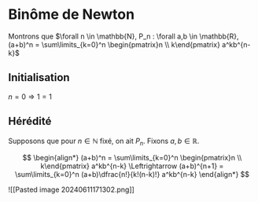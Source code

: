 # Binôme de Newton
Montrons que $\forall n \in \mathbb{N}, P_n : \forall a,b \in \mathbb{R}, (a+b)^n = \sum\limits_{k=0}^n \begin{pmatrix}n \\ k\end{pmatrix} a^kb^{n-k}$ 

## Initialisation
$n=0 \Rightarrow 1 = 1$

## Hérédité
Supposons que pour $n \in \mathbb{N}$ fixé, on ait $P_n$.
Fixons $a,b\in \mathbb{R}$.

$$
\begin{align*}
(a+b)^n = \sum\limits_{k=0}^n \begin{pmatrix}n \\ k\end{pmatrix} a^kb^{n-k}
\Leftrightarrow (a+b)^{n+1} = \sum\limits_{k=0}^n (a+b)\dfrac{n!}{k!(n-k)!} a^kb^{n-k}
\end{align*}
$$


![[Pasted image 20240611171302.png]]